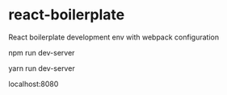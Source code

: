 # react-boilerplate
React boilerplate development env with webpack configuration

npm run dev-server

yarn run dev-server

localhost:8080

